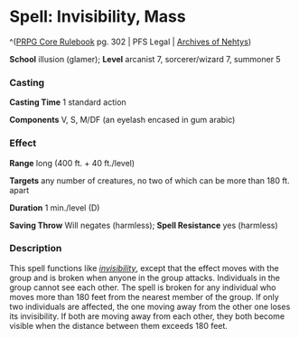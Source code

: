 # Spell: Invisibility, Mass

^([PRPG Core Rulebook][ss-mass-invisibility] pg. 302 | PFS Legal | [Archives of Nehtys][sn-mass-invisibility])

**School** illusion (glamer); **Level** arcanist 7, sorcerer/wizard 7, summoner 5

### Casting

**Casting Time** 1 standard action  

**Components** V, S, M/DF (an eyelash encased in gum arabic)

### Effect

**Range** long (400 ft. + 40 ft./level)  

**Targets** any number of creatures, no two of which can be more than 180 ft. apart  

**Duration** 1 min./level (D)  

**Saving Throw** Will negates (harmless); **Spell Resistance** yes (harmless)

### Description

This spell functions like _[invisibility]_, except that the effect moves with the group and is broken when anyone in the group attacks. Individuals in the group cannot see each other. The spell is broken for any individual who moves more than 180 feet from the nearest member of the group. If only two individuals are affected, the one moving away from the other one loses its invisibility. If both are moving away from each other, they both become visible when the distance between them exceeds 180 feet.

[ss-mass-invisibility]: http://paizo.com/pathfinderRPG/v57
[sn-mass-invisibility]: http://www.archivesofnethys.com/SpellDisplay.aspx?ItemName=Invisibility%2C%20Mass
[invisibility]: http://www.archivesofnethys.com/SpellDisplay.aspx?ItemName=invisibility